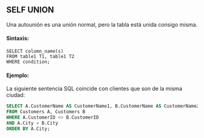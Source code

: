 ## SELF UNION

Una autounión es una unión normal, pero la tabla está unida consigo misma.

#### Sintaxis:

```ssh
SELECT column_name(s)
FROM table1 T1, table1 T2
WHERE condition;
```

#### Ejemplo:

La siguiente sentencia SQL coincide con clientes que son de la misma ciudad:

```sql
SELECT A.CustomerName AS CustomerName1, B.CustomerName AS CustomerName2, A.City
FROM Customers A, Customers B
WHERE A.CustomerID <> B.CustomerID
AND A.City = B.City
ORDER BY A.City;
```